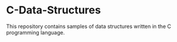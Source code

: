 # C-Data-Structures

This repository contains samples of data structures written in the C programming language.
